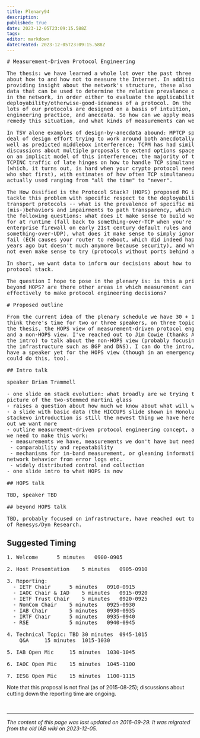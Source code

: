 ```yaml
---
title: Plenary94
description: 
published: true
date: 2023-12-05T23:09:15.588Z
tags: 
editor: markdown
dateCreated: 2023-12-05T23:09:15.588Z
---
```


<pre>
# Measurement-Driven Protocol Engineering

The thesis: we have learned a whole lot over the past three decades 
about how to and how not to measure the Internet. In addition to 
providing insight about the network's structure, these also generate 
data that can be used to determine the relative prevalance of behaviors 
in the network, in order either to evaluate the applicability/
deployability/otherwise-good-ideaness of a protocol. On the other hand, 
lots of our protocols are designed on a basis of intuition, good 
engineering practice, and anecdata. So how can we apply measurement to 
remedy this situation, and what kinds of measurements can we lean on?

In TSV alone examples of design-by-anecdata abound: MPTCP spent a great 
deal of design effort trying to work around both anecdotally-observed as 
well as predicted middlebox interference; TCPM has had similar 
discussions about multiple proposals to extend options space each built 
on an implicit model of this interference; the majority of the technical 
TCPINC traffic of late hinges on how to handle TCP simultaneous open 
(which, it turns out, is hard when your crypto protocol needs to know 
who shot first), with estimates of how often TCP simultaneous open is 
actually used ranging from "all the time" to "never".

The How Ossified is the Protocol Stack? (HOPS) proposed RG is looking to 
tackle this problem with specific respect to the deployability of new 
transport protocols -- what is the prevalence of specific middlebox 
(mis-)behaviors and impairments to path transparency, which turns into 
the following questions: what does it make sense to build workarounds 
for at runtime (fall back to something-over-TCP when you're inside an 
enterprise firewall on early 21st century default rules and blocks 
something-over-UDP), what does it make sense to simply ignore and let 
fail (ECN causes your router to reboot, which did indeed happen fifteen 
years ago but doesn't much anymore because security), and what does it 
not even make sense to try (protocols without ports behind a NAPT box).

In short, we want data to inform our decisions about how to evolve the 
protocol stack.

The question I hope to pose in the plenary is: is this a principle 
beyond HOPS? are there other areas in which measurement can be used more 
effectively to make protocol engineering decisions?

# Proposed outline

From the current idea of the plenary schedule we have 30 + 15 minutes. I 
think there's time for two or three speakers, on three topics: intro to 
the thesis, the HOPS view of measurement-driven protocol engineering, 
and a non-HOPS view. I've reached out to Jim Cowie (thanks Andrew for 
the intro) to talk about the non-HOPS view (probably focusing on bits of 
the infrastructure such as BGP and DNS). I can do the intro, and don't 
have a speaker yet for the HOPS view (though in an emergency, though, I 
could do this, too).

## Intro talk

speaker Brian Trammell

- one slide on stack evolution: what broadly are we trying to do, 
picture of the two-stemmed martini glass
- raises a question about how much we know about what will work
- a slide with basic data (the HICCUPS slide shown in Honolulu's 
stackevo introduction is still the newest thing we have here) -- point 
out we want more
- outline measurement-driven protocol engineering concept, and the parts 
we need to make this work:
 - measurements we have, measurements we don't have but need
 - comparability and repeatability
 - mechanisms for in-band measurement, or gleaning information on 
network behavior from error logs etc.
 - widely distributed control and collection
- one slide intro to what HOPS is now

## HOPS talk

TBD, speaker TBD

## beyond HOPS talk

TBD, probably focused on infrastructure, have reached out to Jim Cowie 
of Renesys/Dyn Research.
</pre>

## Suggested Timing

<pre>
1. Welcome		5 minutes	0900-0905

2. Host Presentation	5 minutes	0905-0910

3. Reporting: 
  - IETF Chair		5 minutes	0910-0915
  - IAOC Chair & IAD	5 minutes	0915-0920
  - IETF Trust Chair	5 minutes	0920-0925
  - NomCom Chair	5 minutes	0925-0930
  - IAB Chair		5 minutes	0930-0935
  - IRTF Chair		5 minutes	0935-0940
  - RSE		        5 minutes	0940-0945

4. Technical Topic: TBD	30 minutes	0945-1015
	Q&A		15 minutes	1015-1030

5. IAB Open Mic		15 minutes	1030-1045

6. IAOC Open Mic	15 minutes	1045-1100

7. IESG Open Mic	15 minutes	1100-1115
</pre>

Note that this proposal is not final (as of 2015-08-25); discussions about cutting down the reporting time are ongoing.

&nbsp;
&nbsp;
&nbsp;

---

*The content of this page was last updated on 2016-09-29. It was migrated from the old IAB wiki on 2023-12-05.*